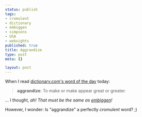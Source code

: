 ```yaml
--- 
status: publish
tags: 
- cromulent
- dictionary
- embiggen
- simpsons
- USA
- websights
published: true
title: Aggrandize
type: post
meta: {}

layout: post
---
```

When I read <a href="http://dictionary.reference.com/wordoftheday/archive/2007/11/16.html">dictionary.com's word of the day</a> today:

<blockquote><strong>aggrandize</strong>: To make or make appear great or greater.</blockquote>

... I thought, <em>ah! That must be the same as <a href="http://en.wikipedia.org/wiki/Embiggen">embiggen</a>!</em>

However, I wonder: Is "aggrandize" a perfectly <em>cromulent</em> word? ;)
